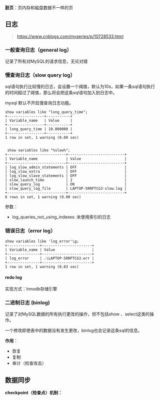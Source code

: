 

**脏页**：页内存和磁盘数据不一样的页

## 日志

> https://www.cnblogs.com/myseries/p/10728533.html

### **一般查询日志（general log）**

记录了所有对MySQL的请求信息，无论对错

### **慢查询日志（slow query log）**

sql语句执行比较慢的日志，会设置一个阈值，默认为10s，如果一条sql语句执行的时间超过了阈值，那么将会把这条sql语句加入到日志中。

mysql 默认不开启慢查询日志功能。

```mysql
show variables like "long_query_time";
+-----------------+-----------+
| Variable_name   | Value     |
+-----------------+-----------+
| long_query_time | 10.000000 |
+-----------------+-----------+
1 row in set, 1 warning (0.00 sec)


 show variables like "%slow%";
+---------------------------+--------------------------+
| Variable_name             | Value                    |
+---------------------------+--------------------------+
| log_slow_admin_statements | OFF                      |
| log_slow_extra            | OFF                      |
| log_slow_slave_statements | OFF                      |
| slow_launch_time          | 2                        |
| slow_query_log            | ON                       |
| slow_query_log_file       | LAPTOP-5RRPTCG3-slow.log |
+---------------------------+--------------------------+
6 rows in set, 1 warning (0.00 sec)
```

参数：

+ log_queries_not_using_indexes: 未使用索引的日志



### **错误日志（error log）**

```mysql
show variables like 'log_error'\g;
+---------------+-----------------------+
| Variable_name | Value                 |
+---------------+-----------------------+
| log_error     | .\LAPTOP-5RRPTCG3.err |
+---------------+-----------------------+
1 row in set, 1 warning (0.03 sec)
```



#### redo log

实现方式：Innodb存储引擎



### 二进制日志 (binlog)

记录了对MySQL数据的所有执行更改的操作，但不包括show 、select这类的操作。

一个修改即使表中的数据没有发生更改，binlog也会记录这条sql的信息。

**作用**：

+ 恢复
+ 复制
+ 审计（检查攻击）



## 数据同步

**checkpoint（检查点）机制：**

